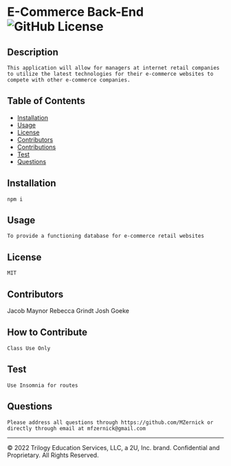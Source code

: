 # E-Commerce Back-End <img src="https://img.shields.io/badge/license--blue.svg" alt="GitHub License">

## Description
    This application will allow for managers at internet retail companies to utilize the latest technologies for their e-commerce websites to compete with other e-commerce companies.
    
## Table of Contents
    
- [Installation](#installation)
- [Usage](#usage)
- [License](#license)
- [Contributors](#contributors)
- [Contributions](#how-to-contribute)
- [Test](#test)
- [Questions](#questions)
    
## Installation
    npm i
    
## Usage
    To provide a functioning database for e-commerce retail websites

## License
    MIT

## Contributors
  Jacob Maynor
  Rebecca Grindt
  Josh Goeke
    
## How to Contribute
    Class Use Only
## Test 
    Use Insomnia for routes
## Questions
    Please address all questions through https://github.com/MZernick or directly through email at mfzernick@gmail.com
---
© 2022 Trilogy Education Services, LLC, a 2U, Inc. brand. Confidential and Proprietary. All Rights Reserved.
